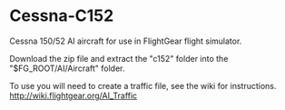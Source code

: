 # Cessna-C152

Cessna 150/52 AI aircraft for use in FlightGear flight simulator.

Download the zip file and extract the "c152" folder into the "$FG_ROOT/AI/Aircraft" folder.

To use you will need to create a traffic file, see the wiki for instructions.
 http://wiki.flightgear.org/AI_Traffic
